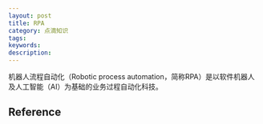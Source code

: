 ```yaml
---
layout: post
title: RPA
category: 点滴知识
tags: 
keywords: 
description: 
---
```



机器人流程自动化（Robotic process automation，简称RPA）是以软件机器人及人工智能（AI）为基础的业务过程自动化科技。

####

## Reference

